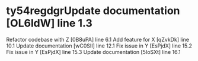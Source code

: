 # ty54regdgrUpdate documentation [OL6ldW] line 1.3
Refactor codebase with Z [0B8uPA] line 6.1
Add feature for X [qZvkDk] line 10.1
Update documentation [wC0SII] line 12.1
Fix issue in Y [EsPjdX] line 15.2
Fix issue in Y [EsPjdX] line 15.3
Update documentation [5IoSXt] line 16.1
